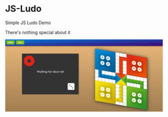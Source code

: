 # JS-Ludo
Simple JS Ludo Demo

There's nothing special about it

![Screenshot](screenshot.JPG?raw=true)
